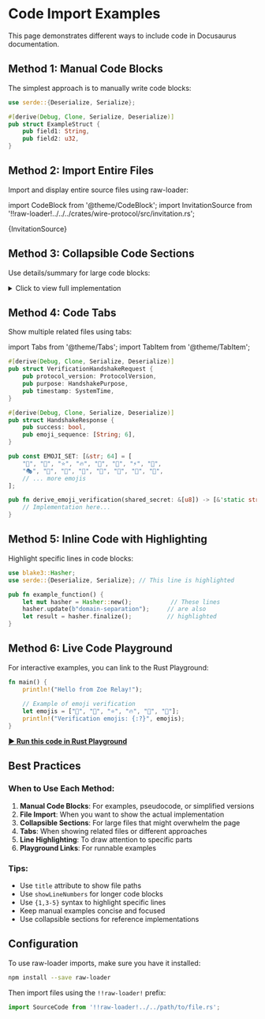 # Code Import Examples

This page demonstrates different ways to include code in Docusaurus documentation.

## Method 1: Manual Code Blocks

The simplest approach is to manually write code blocks:

```rust title="Manual Example"
use serde::{Deserialize, Serialize};

#[derive(Debug, Clone, Serialize, Deserialize)]
pub struct ExampleStruct {
    pub field1: String,
    pub field2: u32,
}
```

## Method 2: Import Entire Files

Import and display entire source files using raw-loader:

import CodeBlock from '@theme/CodeBlock';
import InvitationSource from '!!raw-loader!../../../crates/wire-protocol/src/invitation.rs';

<CodeBlock language="rust" title="crates/wire-protocol/src/invitation.rs" showLineNumbers>
{InvitationSource}
</CodeBlock>

## Method 3: Collapsible Code Sections

Use details/summary for large code blocks:

<details>
<summary>Click to view full implementation</summary>

import AppPrimitivesSource from '!!raw-loader!../../../crates/app-primitives/src/invitation.rs';

<CodeBlock language="rust" title="crates/app-primitives/src/invitation.rs">
{AppPrimitivesSource}
</CodeBlock>

</details>

## Method 4: Code Tabs

Show multiple related files using tabs:

import Tabs from '@theme/Tabs';
import TabItem from '@theme/TabItem';

<Tabs>
  <TabItem value="invitation" label="Invitation Types" default>

```rust title="crates/wire-protocol/src/invitation.rs (excerpt)"
#[derive(Debug, Clone, Serialize, Deserialize)]
pub struct VerificationHandshakeRequest {
    pub protocol_version: ProtocolVersion,
    pub purpose: HandshakePurpose,
    pub timestamp: SystemTime,
}

#[derive(Debug, Clone, Serialize, Deserialize)]
pub struct HandshakeResponse {
    pub success: bool,
    pub emoji_sequence: [String; 6],
}
```

  </TabItem>
  <TabItem value="primitives" label="Crypto Primitives">

```rust title="crates/app-primitives/src/invitation.rs (excerpt)"
pub const EMOJI_SET: [&str; 64] = [
    "🎯", "🚀", "⭐", "🔥", "💎", "🌟", "⚡", "🎨",
    "🎭", "🎪", "🎨", "🎯", "🎲", "🎸", "🎺", "🎻",
    // ... more emojis
];

pub fn derive_emoji_verification(shared_secret: &[u8]) -> [&'static str; 6] {
    // Implementation here...
}
```

  </TabItem>
</Tabs>

## Method 5: Inline Code with Highlighting

Highlight specific lines in code blocks:

```rust title="Example with highlighted lines" {2,5-7}
use blake3::Hasher;
use serde::{Deserialize, Serialize}; // This line is highlighted

pub fn example_function() {
    let mut hasher = Hasher::new();           // These lines
    hasher.update(b"domain-separation");     // are also
    let result = hasher.finalize();          // highlighted
}
```

## Method 6: Live Code Playground

For interactive examples, you can link to the Rust Playground:

```rust title="Try this in Rust Playground"
fn main() {
    println!("Hello from Zoe Relay!");
    
    // Example of emoji verification
    let emojis = ["🎯", "🚀", "⭐", "🔥", "💎", "🌟"];
    println!("Verification emojis: {:?}", emojis);
}
```

[**▶️ Run this code in Rust Playground**](https://play.rust-lang.org/?version=stable&mode=debug&edition=2021&code=fn%20main()%20%7B%0A%20%20%20%20println!(%22Hello%20from%20Zoe%20Relay!%22)%3B%0A%20%20%20%20%0A%20%20%20%20%2F%2F%20Example%20of%20emoji%20verification%0A%20%20%20%20let%20emojis%20%3D%20%5B%22%F0%9F%8E%AF%22%2C%20%22%F0%9F%9A%80%22%2C%20%22%E2%AD%90%22%2C%20%22%F0%9F%94%A5%22%2C%20%22%F0%9F%92%8E%22%2C%20%22%F0%9F%8C%9F%22%5D%3B%0A%20%20%20%20println!(%22Verification%20emojis%3A%20%7B%3A%3F%7D%22%2C%20emojis)%3B%0A%7D)

## Best Practices

### When to Use Each Method:

1. **Manual Code Blocks**: For examples, pseudocode, or simplified versions
2. **File Import**: When you want to show the actual implementation
3. **Collapsible Sections**: For large files that might overwhelm the page
4. **Tabs**: When showing related files or different approaches
5. **Line Highlighting**: To draw attention to specific parts
6. **Playground Links**: For runnable examples

### Tips:

- Use `title` attribute to show file paths
- Use `showLineNumbers` for longer code blocks
- Use `{1,3-5}` syntax to highlight specific lines
- Keep manual examples concise and focused
- Use collapsible sections for reference implementations

## Configuration

To use raw-loader imports, make sure you have it installed:

```bash
npm install --save raw-loader
```

Then import files using the `!!raw-loader!` prefix:

```javascript
import SourceCode from '!!raw-loader!../../path/to/file.rs';
```